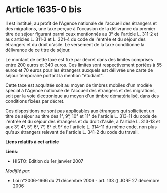 # Article 1635-0 bis

Il est institué, au profit de l'Agence nationale de l'accueil des étrangers et des migrations, une taxe perçue à l'occasion
de la délivrance du premier titre de séjour figurant parmi ceux mentionnés au 3° de l'article L. 311-2 et aux articles L.
311-3 et L. 321-4 du code de l'entrée et du séjour des étrangers et du droit d'asile. Le versement de la taxe conditionne la
délivrance de ce titre de séjour.

Le montant de cette taxe est fixé par décret dans des limites comprises entre 200 euros et 340 euros. Ces limites sont
respectivement portées à 55 euros et 70 euros pour les étrangers auxquels est délivrée une carte de séjour temporaire portant
la mention "étudiant".

Cette taxe est acquittée soit au moyen de timbres mobiles d'un modèle spécial à l'Agence nationale de l'accueil des étrangers
et des migrations, soit par la voie électronique au moyen d'un timbre dématérialisé, dans des conditions fixées par décret.

Ces dispositions ne sont pas applicables aux étrangers qui sollicitent un titre de séjour au titre des 1°, 9°, 10° et 11° de
l'article L. 313-11 du code de l'entrée et du séjour des étrangers et du droit d'asile, à l'article L. 313-13 et aux 3°, 4°,
5°, 6°, 7°, 8° et 9° de l'article L. 314-11 du même code, non plus qu'aux étrangers relevant de l'article L. 341-2 du code du
travail.

**Liens relatifs à cet article**

**Liens**:

  - HISTO: Edition du 1er janvier 2007

_Modifié par_:

  - Loi n°2006-1666 du 21 décembre 2006 - art. 133 () JORF 27 décembre 2006
